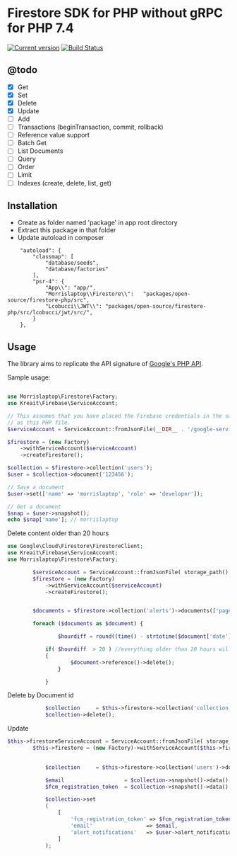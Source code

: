 # Firestore SDK for PHP without gRPC for PHP 7.4

[![Current version](https://img.shields.io/packagist/v/morrisalptop/firestore-php.svg)](https://packagist.org/packages/morrislaptop/firestore-php)
[![Build Status](https://img.shields.io/circleci/project/morrislaptop/firestore-php.svg)](https://circleci.com/gh/morrislaptop/firestore-php)

## @todo

- [x] Get
- [x] Set
- [x] Delete
- [x] Update
- [ ] Add
- [ ] Transactions (beginTransaction, commit, rollback)
- [ ] Reference value support
- [ ] Batch Get
- [ ] List Documents
- [ ] Query
- [ ] Order
- [ ] Limit
- [ ] Indexes (create, delete, list, get)

## Installation

* Create as folder named 'package' in app root directory 
* Extract this package in that folder 
* Update autoload in composer 
```
    "autoload": {
        "classmap": [
            "database/seeds",
            "database/factories"
        ],
        "psr-4": {
            "App\\": "app/",
            "Morrislaptop\\Firestore\\":   "packages/open-source/firestore-php/src",
            "Lcobucci\\JWT\\": "packages/open-source/firestore-php/src/lcobucci/jwt/src/",
	    }
    },
```
## Usage

The library aims to replicate the API signature of [Google's PHP API](https://googlecloudplatform.github.io/google-cloud-php/#/docs/cloud-firestore/v0.11.0/firestore/readme).

Sample usage:

```php

use Morrislaptop\Firestore\Factory;
use Kreait\Firebase\ServiceAccount;

// This assumes that you have placed the Firebase credentials in the same directory
// as this PHP file.
$serviceAccount = ServiceAccount::fromJsonFile(__DIR__ . '/google-service-account.json');

$firestore = (new Factory)
    ->withServiceAccount($serviceAccount)
    ->createFirestore();

$collection = $firestore->collection('users');
$user = $collection->document('123456');

// Save a document
$user->set(['name' => 'morrislaptop', 'role' => 'developer']);

// Get a document
$snap = $user->snapshot();
echo $snap['name']; // morrislaptop

```
Delete content older than 20 hours
```php
use Google\Cloud\Firestore\FirestoreClient;
use Kreait\Firebase\ServiceAccount;
use Morrislaptop\Firestore\Factory;

        $serviceAccount = ServiceAccount::fromJsonFile( storage_path()  . '/app/google-services.json');
        $firestore = (new Factory)
            ->withServiceAccount($serviceAccount)
            ->createFirestore();


        $documents = $firestore->collection('alerts')->documents(['pageSize' => 100]);

        foreach ($documents as $document) {

                $hourdiff = round((time() - strtotime($document['date']))/36000, 1);

            if( $hourdiff  > 20 ) //everything older than 20 hours will be deleted
            {
                    $document->reference()->delete();
                }

            }
```

Delete by Document id 
```php
            $collection     = $this->firestore->collection('collection_name')->document( (int) $document->id );
            $collection->delete();
```
Update
```php
$this->firestoreServiceAccount = ServiceAccount::fromJsonFile( storage_path()  . '/app/google-services.json');
        $this->firestore = (new Factory)->withServiceAccount($this->firestoreServiceAccount)->createFirestore();

 
            $collection     = $this->firestore->collection('users')->document( (int) $user->id );

            $email                   = $collection->snapshot()->data()['email'];
            $fcm_registration_token  = $collection->snapshot()->data()['fcm_registration_token'];

            $collection->set
            (
                [
                    'fcm_registration_token' => $fcm_registration_token,
                    'email'                 => $email,
                    'alert_notifications'   => $user->alert_notifications,
                ]
            );            

 ```

